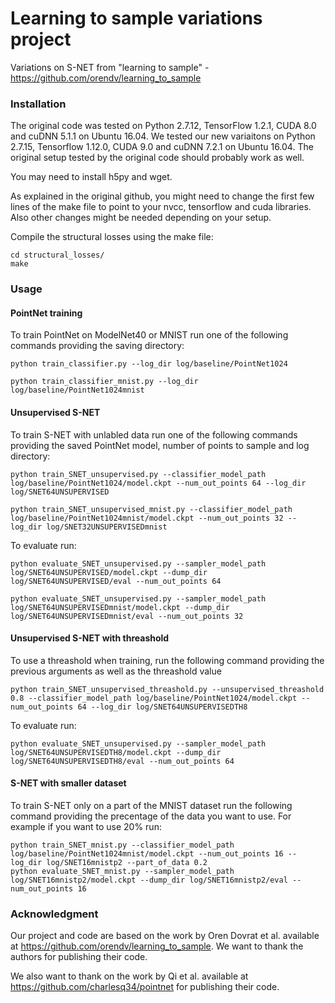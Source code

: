 # Learning to sample variations project

Variations on S-NET from "learning to sample" - https://github.com/orendv/learning_to_sample


### Installation

The original code was tested on Python 2.7.12, TensorFlow 1.2.1, CUDA 8.0 and cuDNN 5.1.1 on Ubuntu 16.04.
We tested our new variaitons on Python 2.7.15, Tensorflow 1.12.0, CUDA 9.0 and cuDNN 7.2.1 on Ubuntu 16.04.
The original setup tested by the original code should probably work as well.


You may need to install h5py and wget.

As explained in the original github, you might need to change the first few lines of the make file to point to your nvcc, tensorflow and cuda libraries. Also other changes might be needed depending on your setup.

Compile the structural losses using the make file:

```
cd structural_losses/
make
```





### Usage

#### PointNet training

To train PointNet on ModelNet40 or MNIST run one of the following commands providing the saving directory:

```
python train_classifier.py --log_dir log/baseline/PointNet1024

python train_classifier_mnist.py --log_dir log/baseline/PointNet1024mnist
```

#### Unsupervised S-NET

To train S-NET with unlabled data run one of the following commands providing the saved PointNet model, number of points to sample and log directory:

```
python train_SNET_unsupervised.py --classifier_model_path log/baseline/PointNet1024/model.ckpt --num_out_points 64 --log_dir log/SNET64UNSUPERVISED

python train_SNET_unsupervised_mnist.py --classifier_model_path log/baseline/PointNet1024mnist/model.ckpt --num_out_points 32 --log_dir log/SNET32UNSUPERVISEDmnist
```

To evaluate run:

```
python evaluate_SNET_unsupervised.py --sampler_model_path log/SNET64UNSUPERVISED/model.ckpt --dump_dir log/SNET64UNSUPERVISED/eval --num_out_points 64

python evaluate_SNET_unsupervised.py --sampler_model_path log/SNET64UNSUPERVISEDmnist/model.ckpt --dump_dir log/SNET64UNSUPERVISEDmnist/eval --num_out_points 32
```


#### Unsupervised S-NET with threashold

To use a threashold when training, run the following command providing the previous arguments as well as the threashold value

```
python train_SNET_unsupervised_threashold.py --unsupervised_threashold 0.8 --classifier_model_path log/baseline/PointNet1024/model.ckpt --num_out_points 64 --log_dir log/SNET64UNSUPERVISEDTH8
```

To evaluate run:

```
python evaluate_SNET_unsupervised.py --sampler_model_path log/SNET64UNSUPERVISEDTH8/model.ckpt --dump_dir log/SNET64UNSUPERVISEDTH8/eval --num_out_points 64
```


#### S-NET with smaller dataset

To train S-NET only on a part of the MNIST dataset run the following command providing the precentage of the data you want to use. For example if you want to use 20% run:

```
python train_SNET_mnist.py --classifier_model_path log/baseline/PointNet1024mnist/model.ckpt --num_out_points 16 --log_dir log/SNET16mnistp2 --part_of_data 0.2
python evaluate_SNET_mnist.py --sampler_model_path log/SNET16mnistp2/model.ckpt --dump_dir log/SNET16mnistp2/eval --num_out_points 16
```

### Acknowledgment

Our project and code are based on the work by Oren Dovrat et al. available at https://github.com/orendv/learning_to_sample.
We want to thank the authors for publishing their code.

We also want to thank on the work by Qi et al. available at https://github.com/charlesq34/pointnet for publishing their code.

